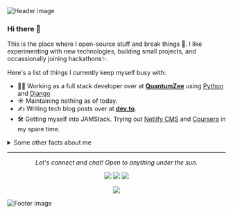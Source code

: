 <img src="https://github.com/mrkp/mrkp/blob/master/header.png?raw=true" alt="Header image">

### Hi there 👋

This is the place where I open-source stuff and break things :rofl:. I like experimenting with new technologies, building small projects, and occassionally joining hackathons✨.

Here's a list of things I currently keep myself busy with:

- :man_technologist: Working as a full stack developer over at **[QuantumZee](https://www.quantumzee.com/)** using [Python](https://www.python.org/) and [Django](https://www.djangoproject.com/)
- ☀️ Maintaining nothing as of today.
- ✍️ Writing tech blog posts over at **[dev.to](https://dev.to/mrkaushalp)**.
- 🛠 Getting myself into JAMStack. Trying out [Netlify CMS](https://www.netlifycms.org/) and [Coursera](https://www.coursera.org/) in my spare time.

<details>
  <summary>Some other facts about me</summary>
  <br>
  <p><i>Siri play ME! by Taylor Swift ft. Brendon Urie 🎶</i><p>

  - 🔭 I’m currently working on something cool :wink:
  - 🌱 I’m currently learning Python, Django, JavaScript and Blockchain.<!-- - 👯 I’m looking to collaborate on ... -->
  - 🤔 I’m looking for help with Django
  - 💬 Ask me about anything related to Javascript/Python
  - 📫 How to reach me: [@mr.kaushal.p](https://www.instagram.com/mr.kaushal.p)
  - 😄 Pronouns: He/Him/His
  - ⚡ Fun fact: I :heart: :man_technologist:

  ![My github stats](https://github-readme-stats.vercel.app/api?username=mrkp&show_icons=true)
</details>

<hr>
<p align="center">
  <i>Let's connect and chat! Open to anything under the sun.</i>

  <p align="center">
    <a href="https://twitter.com/mr_kaushal_p" alt="Twitter"><img src="https://raw.githubusercontent.com/bhutkeyur/bhutkeyur/master/src/twitter-fill.svg"></a>
    <a href="https://www.linkedin.com/in/mrkaushalp/" alt="Linkedin"><img src="https://raw.githubusercontent.com/bhutkeyur/bhutkeyur/master/src/linkedin-fill.svg"></a>
    <a href="mailto:mr.kaushal.dev@gmail.com" alt="Contact me"><img src="https://raw.githubusercontent.com/bhutkeyur/bhutkeyur/master/src/mail-fill.svg"></a>
    <!-- <a href="javascript:void(0)" alt="My site"><img src="https://raw.githubusercontent.com/mrkp/mrkp/master/src/external-link-line.svg"></a> -->
  </p>

  <p align="center">
    <img align="center" src="https://visitor-badge.glitch.me/badge?page_id=mrkp.visitor-badge">
  </p>
</p>

<img src="https://raw.githubusercontent.com/mrkp/mrkp/master/footer.png" alt="Footer image">
